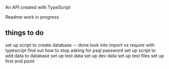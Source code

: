 An API created with TypeScript

Readme work in progress


## things to do
set up script to create database -- done
look into import vs require with typescript
find out how to stop asking for psql password
set up script to add data to database
set up test data
set up dev data
set up test files
set up first end point

